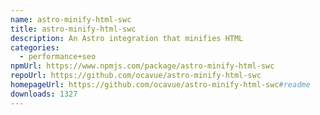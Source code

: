 ```yaml
---
name: astro-minify-html-swc
title: astro-minify-html-swc
description: An Astro integration that minifies HTML
categories:
  - performance+seo
npmUrl: https://www.npmjs.com/package/astro-minify-html-swc
repoUrl: https://github.com/ocavue/astro-minify-html-swc
homepageUrl: https://github.com/ocavue/astro-minify-html-swc#readme
downloads: 1327
---
```

